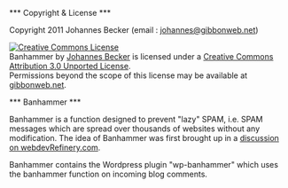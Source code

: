 *** Copyright & License ***

Copyright 2011  Johannes Becker (email : johannes@gibbonweb.net)

<a rel="license" href="http://creativecommons.org/licenses/by/3.0/"><img alt="Creative Commons License" style="border-width:0" src="http://i.creativecommons.org/l/by/3.0/88x31.png" /></a><br /><span xmlns:dct="http://purl.org/dc/terms/" property="dct:title">Banhammer</span> by <a xmlns:cc="http://creativecommons.org/ns#" href="https://github.com/gibbonweb/Banhammer" property="cc:attributionName" rel="cc:attributionURL">Johannes Becker</a> is licensed under a <a rel="license" href="http://creativecommons.org/licenses/by/3.0/">Creative Commons Attribution 3.0 Unported License</a>.<br />Permissions beyond the scope of this license may be available at <a xmlns:cc="http://creativecommons.org/ns#" href="http://gibbonweb.net" rel="cc:morePermissions">gibbonweb.net</a>.

*** Banhammer ***

Banhammer is a function designed to prevent "lazy" SPAM, i.e. SPAM messages
which are spread over thousands of websites without any modification.
The idea of Banhammer was first brought up in a [discussion on
webdevRefinery.com][1].

Banhammer contains the Wordpress plugin "wp-banhammer" which uses the banhammer
function on incoming blog comments.

[1]: http://www.webdevrefinery.com/forums/topic/7318-the-lazy-spammer-banhammer/
